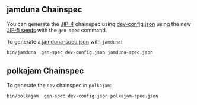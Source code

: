 

## jamduna Chainspec


You can generate the [JIP-4](https://github.com/polkadot-fellows/JIPs/pull/1) chainspec using [dev-config.json](./dev-config.json) using the new [JIP-5 seeds](https://github.com/polkadot-fellows/JIPs/pull/3) with the `gen-spec` command.

To generate a [jamduna-spec.json](./jamduna-spec.json) with `jamduna`:

```bash
bin/jamduna  gen-spec dev-config.json jamduna-spec.json
```

## polkajam Chainspec

To generate the `dev` chainspec in `polkajam`:

```bash
bin/polkajam  gen-spec dev-config.json polkajam-spec.json
```
